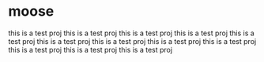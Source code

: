 # moose

this is a test proj
this is a test proj
this is a test proj
this is a test proj
this is a test proj
this is a test proj
this is a test proj
this is a test proj
this is a test proj
this is a test proj
this is a test proj
this is a test proj
